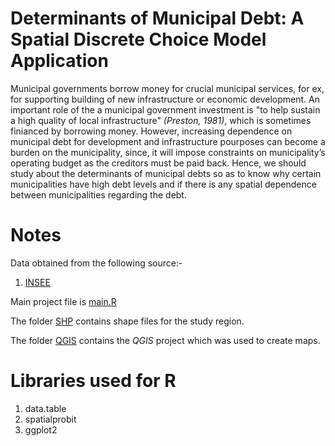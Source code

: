 # Determinants of Municipal Debt: A Spatial Discrete Choice Model Application

Municipal governments borrow money for crucial municipal services, for ex, for supporting building of new infrastructure or economic development. An important role of the a municipal government investment is "to help sustain a high quality of local infrastructure" <i>(Preston, 1981)</i>, which is sometimes finianced by borrowing money. However, increasing dependence on municipal debt for development and infrastructure pourposes can become a burden on the municipality, since, it will impose constraints on municipality’s operating budget as the creditors must be paid back. Hence, we should study about the determinants of municipal debts so as to know why certain municipalities have high debt levels and if there is any spatial dependence between municipalities regarding the debt.

# Notes

Data obtained from the following source:-

1. [INSEE](https://insee.fr)

Main project file is [main.R](https://github.com/shawnbrar/Spatial_Discrete_Model/blob/master/main.R)

The folder [SHP](https://github.com/shawnbrar/Spatial_Discrete_Model/tree/master/SHP) contains shape files for the study region.

The folder [QGIS](https://github.com/shawnbrar/Spatial_Discrete_Model/tree/master/QGIS) contains the _QGIS_ project which was used to create maps.

# Libraries used for R
1. data.table
2. spatialprobit
3. ggplot2
